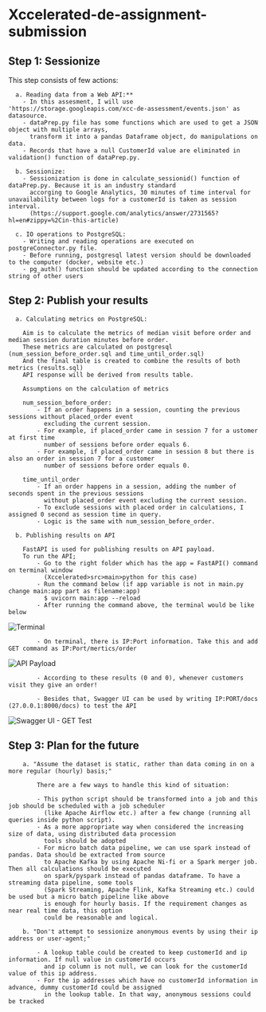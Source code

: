 # Xccelerated-de-assignment-submission

## Step 1: Sessionize

This step consists of few actions: 

      a. Reading data from a Web API:** 
        - In this assesment, I will use 'https://storage.googleapis.com/xcc-de-assessment/events.json' as datasource.  
        - dataPrep.py file has some functions which are used to get a JSON object with multiple arrays, 
          transform it into a pandas Dataframe object, do manipulations on data.
        - Records that have a null CustomerId value are eliminated in validation() function of dataPrep.py.

      b. Sessionize:
        - Sessionization is done in calculate_sessionid() function of dataPrep.py. Because it is an industry standard 
          accorging to Google Analytics, 30 minutes of time interval for unavailability between logs for a customerId is taken as session interval. 
          (https://support.google.com/analytics/answer/2731565?hl=en#zippy=%2Cin-this-article)

      c. IO operations to PostgreSQL:
        - Writing and reading operations are executed on postgreConnector.py file. 
        - Before running, postgresql latest version should be downloaded to the computer (docker, website etc.)
        - pg_auth() function should be updated according to the connection string of other users

## Step 2: Publish your results

      a. Calculating metrics on PostgreSQL:
        
        Aim is to calculate the metrics of median visit before order and median session duration minutes before order. 
        These metrics are calculated on postgresql (num_session_before_order.sql and time_until_order.sql)
        And the final table is created to combine the results of both metrics (results.sql)
        API response will be derived from results table.

        Assumptions on the calculation of metrics
        
        num_session_before_order: 
            - If an order happens in a session, counting the previous sessions without placed_order event 
              excluding the current session. 
            - For example, if placed_order came in session 7 for a ustomer at first time
              number of sessions before order equals 6. 
            - For example, if placed_order came in session 8 but there is also an order in session 7 for a customer
              number of sessions before order equals 0. 

        time_until_order
            - If an order happens in a session, adding the number of seconds spent in the previous sessions 
              without placed_order event excluding the current session. 
            - To exclude sessions with placed order in calculations, I assigned 0 second as session time in query.
            - Logic is the same with num_session_before_order.

      b. Publishing results on API
        
        FastAPI is used for publishing results on API payload.
        To run the API;
            - Go to the right folder which has the app = FastAPI() command on terminal window 
              (Xccelerated>src>main>python for this case)  
            - Run the command below (if app variable is not in main.py change main:app part as filename:app)
              $ uvicorn main:app --reload
            - After running the command above, the terminal would be like below
        
![Terminal](https://github.com/BurakCakan/Xccelerated-de-assignment-submission/blob/f89d1b5a35fc56f8b57f29afc052211e8e270c16/terminal.jpg)

            - On terminal, there is IP:Port information. Take this and add GET command as IP:Port/mertics/order

![API Payload](https://github.com/BurakCakan/Xccelerated-de-assignment-submission/blob/f89d1b5a35fc56f8b57f29afc052211e8e270c16/payload.jpg)

            - According to these results (0 and 0), whenever customers visit they give an order!

            - Besides that, Swagger UI can be used by writing IP:PORT/docs (27.0.0.1:8000/docs) to test the API

![Swagger UI - GET Test](https://github.com/BurakCakan/Xccelerated-de-assignment-submission/blob/f89d1b5a35fc56f8b57f29afc052211e8e270c16/swagger.jpg)


## Step 3: Plan for the future

        a. "Assume the dataset is static, rather than data coming in on a more regular (hourly) basis;"

            There are a few ways to handle this kind of situation:

            - This python script should be transformed into a job and this job should be scheduled with a job scheduler 
              (like Apache Airflow etc.) after a few change (running all queries inside python script).
            - As a more appropriate way when considered the increasing size of data, using distributed data procession 
              tools should be adopted
            - For micro batch data pipeline, we can use spark instead of pandas. Data should be extracted from source 
              to Apache Kafka by using Apache Ni-fi or a Spark merger job. Then all calculations should be executed 
              on spark/pyspark instead of pandas dataframe. To have a streaming data pipeline, some tools 
              (Spark Streaming, Apache Flink, Kafka Streaming etc.) could be used but a micro batch pipeline like above 
              is enough for hourly basis. If the requirement changes as near real time data, this option 
              could be reasonable and logical.

        b. "Don't attempt to sessionize anonymous events by using their ip address or user-agent;"

            - A lookup table could be created to keep customerId and ip information. If null value in customerId occurs 
              and ip column is not null, we can look for the customerId value of this ip address.
            - For the ip addresses which have no customerId information in advance, dummy customerId could be assigned 
              in the lookup table. In that way, anonymous sessions could be tracked
